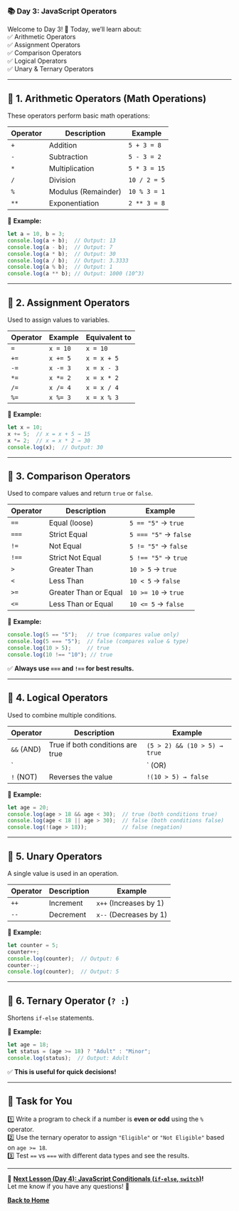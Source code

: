 ### **📚 Day 3: JavaScript Operators**  
Welcome to Day 3! 🎉 Today, we’ll learn about:  
✅ Arithmetic Operators  
✅ Assignment Operators  
✅ Comparison Operators  
✅ Logical Operators  
✅ Unary & Ternary Operators  

---

## **🔹 1. Arithmetic Operators (Math Operations)**
These operators perform basic math operations:  

| Operator | Description | Example |
|----------|------------|---------|
| `+`  | Addition | `5 + 3 = 8` |
| `-`  | Subtraction | `5 - 3 = 2` |
| `*`  | Multiplication | `5 * 3 = 15` |
| `/`  | Division | `10 / 2 = 5` |
| `%`  | Modulus (Remainder) | `10 % 3 = 1` |
| `**` | Exponentiation | `2 ** 3 = 8` |

📌 **Example:**
```js
let a = 10, b = 3;
console.log(a + b);  // Output: 13
console.log(a - b);  // Output: 7
console.log(a * b);  // Output: 30
console.log(a / b);  // Output: 3.3333
console.log(a % b);  // Output: 1
console.log(a ** b); // Output: 1000 (10^3)
```

---

## **🔹 2. Assignment Operators**
Used to assign values to variables.

| Operator | Example | Equivalent to |
|----------|---------|--------------|
| `=`  | `x = 10` | `x = 10` |
| `+=` | `x += 5` | `x = x + 5` |
| `-=` | `x -= 3` | `x = x - 3` |
| `*=` | `x *= 2` | `x = x * 2` |
| `/=` | `x /= 4` | `x = x / 4` |
| `%=` | `x %= 3` | `x = x % 3` |

📌 **Example:**
```js
let x = 10;
x += 5;  // x = x + 5 → 15
x *= 2;  // x = x * 2 → 30
console.log(x);  // Output: 30
```

---

## **🔹 3. Comparison Operators**
Used to compare values and return `true` or `false`.

| Operator | Description | Example |
|----------|------------|---------|
| `==`  | Equal (loose) | `5 == "5"` → `true` |
| `===` | Strict Equal | `5 === "5"` → `false` |
| `!=`  | Not Equal | `5 != "5"` → `false` |
| `!==` | Strict Not Equal | `5 !== "5"` → `true` |
| `>`   | Greater Than | `10 > 5` → `true` |
| `<`   | Less Than | `10 < 5` → `false` |
| `>=`  | Greater Than or Equal | `10 >= 10` → `true` |
| `<=`  | Less Than or Equal | `10 <= 5` → `false` |

📌 **Example:**
```js
console.log(5 == "5");   // true (compares value only)
console.log(5 === "5");  // false (compares value & type)
console.log(10 > 5);     // true
console.log(10 !== "10"); // true
```

✅ **Always use `===` and `!==` for best results.**

---

## **🔹 4. Logical Operators**
Used to combine multiple conditions.

| Operator | Description | Example |
|----------|------------|---------|
| `&&` (AND) | True if both conditions are true | `(5 > 2) && (10 > 5) → true` |
| `||` (OR)  | True if at least one condition is true | `(5 > 2) || (10 < 5) → true` |
| `!`  (NOT) | Reverses the value | `!(10 > 5) → false` |

📌 **Example:**
```js
let age = 20;
console.log(age > 18 && age < 30);  // true (both conditions true)
console.log(age < 18 || age > 30);  // false (both conditions false)
console.log(!(age > 18));           // false (negation)
```

---

## **🔹 5. Unary Operators**
A single value is used in an operation.

| Operator | Description | Example |
|----------|------------|---------|
| `++` | Increment | `x++` (Increases by 1) |
| `--` | Decrement | `x--` (Decreases by 1) |

📌 **Example:**
```js
let counter = 5;
counter++;
console.log(counter);  // Output: 6
counter--;
console.log(counter);  // Output: 5
```

---

## **🔹 6. Ternary Operator (`? :`)**
Shortens `if-else` statements.

📌 **Example:**
```js
let age = 18;
let status = (age >= 18) ? "Adult" : "Minor";
console.log(status);  // Output: Adult
```

✅ **This is useful for quick decisions!**

---

## **📝 Task for You**
1️⃣ Write a program to check if a number is **even or odd** using the `%` operator.  
2️⃣ Use the ternary operator to assign `"Eligible"` or `"Not Eligible"` based on `age >= 18`.  
3️⃣ Test `==` vs `===` with different data types and see the results.  

---

🎯 **[Next Lesson (Day 4): JavaScript Conditionals (`if-else`, `switch`)](../day_4/)!**  
Let me know if you have any questions! 🚀

[**Back to Home**](../../../)